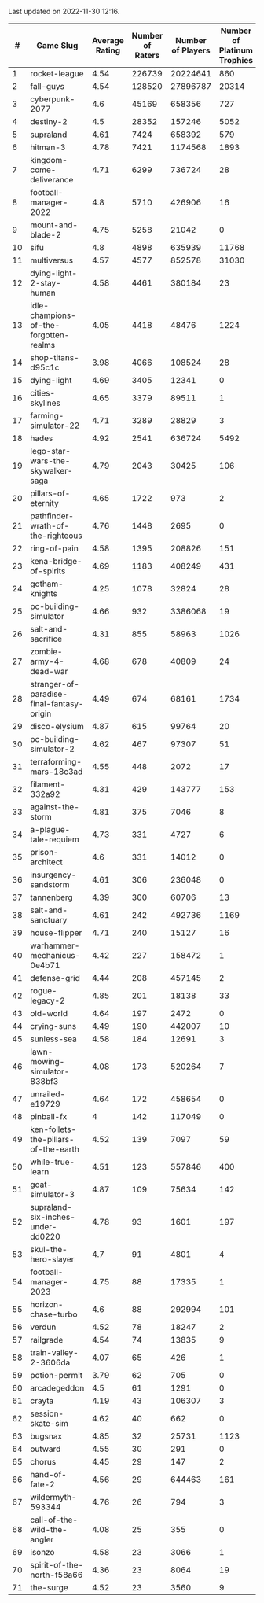 Last updated on 2022-11-30 12:16.


|#|Game Slug|Average Rating|Number of Raters|Number of Players|Number of Platinum Trophies|Max Rarity (%)|
|---|---|---|---|---|---|---|
|1|rocket-league|4.54|226739|20224641|860|76|
|2|fall-guys|4.54|128520|27896787|20314|5|
|3|cyberpunk-2077|4.6|45169|658356|727|62|
|4|destiny-2|4.5|28352|157246|5052|95|
|5|supraland|4.61|7424|658392|579|99|
|6|hitman-3|4.78|7421|1174568|1893|48|
|7|kingdom-come-deliverance|4.71|6299|736724|28|30|
|8|football-manager-2022|4.8|5710|426906|16|49|
|9|mount-and-blade-2|4.75|5258|21042|0|8|
|10|sifu|4.8|4898|635939|11768|96|
|11|multiversus|4.57|4577|852578|31030|78|
|12|dying-light-2-stay-human|4.58|4461|380184|23|0.9|
|13|idle-champions-of-the-forgotten-realms|4.05|4418|48476|1224|2|
|14|shop-titans-d95c1c|3.98|4066|108524|28|98|
|15|dying-light|4.69|3405|12341|0|96|
|16|cities-skylines|4.65|3379|89511|1|74|
|17|farming-simulator-22|4.71|3289|28829|3|80|
|18|hades|4.92|2541|636724|5492|89|
|19|lego-star-wars-the-skywalker-saga|4.79|2043|30425|106|98|
|20|pillars-of-eternity|4.65|1722|973|2|80|
|21|pathfinder-wrath-of-the-righteous|4.76|1448|2695|0|41|
|22|ring-of-pain|4.58|1395|208826|151|96|
|23|kena-bridge-of-spirits|4.69|1183|408249|431|94|
|24|gotham-knights|4.25|1078|32824|28|0.7|
|25|pc-building-simulator|4.66|932|3386068|19|48|
|26|salt-and-sacrifice|4.31|855|58963|1026|91|
|27|zombie-army-4-dead-war|4.68|678|40809|24|67|
|28|stranger-of-paradise-final-fantasy-origin|4.49|674|68161|1734|98|
|29|disco-elysium|4.87|615|99764|20|28|
|30|pc-building-simulator-2|4.62|467|97307|51|75|
|31|terraforming-mars-18c3ad|4.55|448|2072|17|73|
|32|filament-332a92|4.31|429|143777|153|93|
|33|against-the-storm|4.81|375|7046|8|29|
|34|a-plague-tale-requiem|4.73|331|4727|6|92|
|35|prison-architect|4.6|331|14012|0|36|
|36|insurgency-sandstorm|4.61|306|236048|0|6|
|37|tannenberg|4.39|300|60706|13|86|
|38|salt-and-sanctuary|4.61|242|492736|1169|83|
|39|house-flipper|4.71|240|15127|16|93|
|40|warhammer-mechanicus-0e4b71|4.42|227|158472|1|24|
|41|defense-grid|4.44|208|457145|2|80|
|42|rogue-legacy-2|4.85|201|18138|33|1|
|43|old-world|4.64|197|2472|0|85|
|44|crying-suns|4.49|190|442007|10|65|
|45|sunless-sea|4.58|184|12691|3|37|
|46|lawn-mowing-simulator-838bf3|4.08|173|520264|7|87|
|47|unrailed-e19729|4.64|172|458654|0|4|
|48|pinball-fx|4|142|117049|0|86|
|49|ken-follets-the-pillars-of-the-earth|4.52|139|7097|59|49|
|50|while-true-learn|4.51|123|557846|400|93|
|51|goat-simulator-3|4.87|109|75634|142|91|
|52|supraland-six-inches-under-dd0220|4.78|93|1601|197|99|
|53|skul-the-hero-slayer|4.7|91|4801|4|96|
|54|football-manager-2023|4.75|88|17335|1|80|
|55|horizon-chase-turbo|4.6|88|292994|101|83|
|56|verdun|4.52|78|18247|2|73|
|57|railgrade|4.54|74|13835|9|98|
|58|train-valley-2-3606da|4.07|65|426|1|89|
|59|potion-permit|3.79|62|705|0|98|
|60|arcadegeddon|4.5|61|1291|0|93|
|61|crayta|4.19|43|106307|3|23|
|62|session-skate-sim|4.62|40|662|0|26|
|63|bugsnax|4.85|32|25731|1123|97|
|64|outward|4.55|30|291|0|78|
|65|chorus|4.45|29|147|2|84|
|66|hand-of-fate-2|4.56|29|644463|161|72|
|67|wildermyth-593344|4.76|26|794|3|3|
|68|call-of-the-wild-the-angler|4.08|25|355|0|91|
|69|isonzo|4.58|23|3066|1|61|
|70|spirit-of-the-north-f58a66|4.36|23|8064|19|60|
|71|the-surge|4.52|23|3560|9|94|
